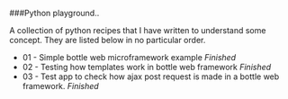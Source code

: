 
###Python playground.. 


A collection of python recipes that I have written to understand some concept. 
They are listed below in no particular order. 

+ 01 - Simple bottle web microframework example *Finished*
+ 02 - Testing how templates work in bottle web framework *Finished*
+ 03 - Test app to check how ajax post request is made in a bottle web framework. *Finished*

 

